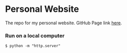 # Personal Website

The repo for my personal website. GitHub Page link [here](https://kelvinuknowhu.github.io/).

### Run on a local computer

```
$ python -m "http.server"
```

